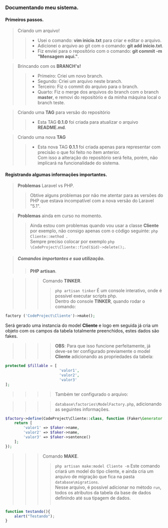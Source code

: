 ### Documentando meu sistema.

#### Primeiros passos.

> Criando um arquivo!
>>    - Usei o comando: **vim inicio.txt** para criar e editar o arquivo.  
>>    - Adicionei o arquivo ao git com o comando: **git add inicio.txt**.  
>>    - Fiz enviei para o repositório com o comando: **git commit -m "Mensagem aqui."**.  

> Brincando com os **BRANCH's!**
>>    - Primeiro: Criei um novo branch.  
>>    - Segundo: Criei um arquivo neste branch.  
>>    - Terceiro: Fiz o commit do arquivo para o branch.  
>>    - Quarto: Fiz o merge dos arquivos do branch com o branch **master**, e removi do repositório e da minha máquina local o branch teste.  

> Criando uma **TAG** para versão do repositório  
>>  - Esta TAG **0.1.0** foi criada para atualizar o arquivo **README.md**.  

> Criando uma nova **TAG**  
>>  - Esta nova TAG **0.1.1**  foi criada apenas para representar com precisão o que foi feito no ítem anterior.  
    Com isso a alteração do repositório será feita, porém, não implicará na funcionalidade do sistema.  

#### Registrando algumas informações importantes.

> **Problemas** Laravel vs PHP.
>> Obtive alguns problemas por não me atentar para as versões do PHP que estava incompatível com a nova versão do Laravel "5.1".  

> **Problemas** ainda em curso no momento.
>> Ainda estou com problemas quando vou usar a classe **Cliente** por exemplo, não consigo apenas com o código seguinte: ```php Cliente::method ```.  
   Sempre preciso colocar por exemplo ```php \CodeProject\Cliente::find($id)->delete();```.  

> ##### **Comandos** importantes e sua utilização.  
>> **PHP artisan**.

>>> Comando **TINKER**.
>>>> ```php artisan tinker``` É um console interativo, onde é possível executar scripts php.  
>>>> Dentro do console **TINKER**, quando rodar o comando:
```php   
factory ('CodeProject\Cliente')->make();
```
Será gerado uma instancia 
     do model **Cliente** e logo em seguida já cria um objeto com os campos da tabela totalmente preenchidos, estes dados são fakes.  
    
>>>> **OBS**: Para que isso funcione perfeitamente, já deve-se ter configurado previamente o model **Cliente** 
     adicionando as propriedades da tabela:  
```php  
protected $fillable = [ 
                        'valor1',
                        'valor2',
                        'valor3'
];  
```
>>>> Também ter configurado o arquivo:  

>>>>  ```database\factories\ModelFactory.php```, adicionando as seguintes informações.
```php  
$factory->define(CodeProject\Cliente::class, function (Faker\Generator $faker) {
    return [
        'valor1' => $faker->name,
        'valor2' => $faker->name,
        'valor3' => $faker->sentence()
    ];
});
```  
  
>>>  Comando **MAKE**.  
>>>> ```php artisan make:model Cliente -m``` Este comando criará um model do tipo cliente, e ainda cria um arquivo de migração que fica na pasta ```database\migrations```.  
        Nesse arquivo, é possível adicionar no método ```run```, todos os atributos da tabela da base de dados definindo até sua tipagem de dados.
>>>> ```







```js  
function testando(){
    alert("Testando");
}

```
